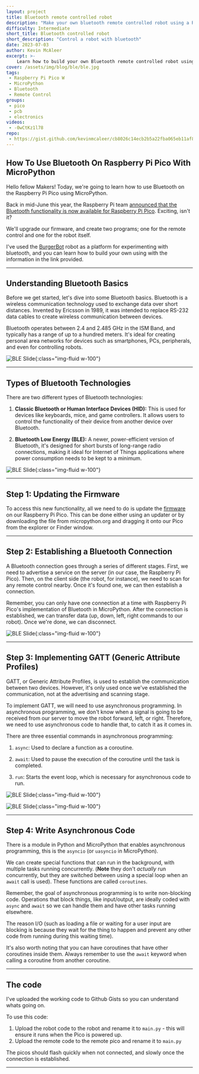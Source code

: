 ```yaml
---
layout: project
title: Bluetooth remote controlled robot
description: "Make your own bluetooth remote controlled robot using a Raspberry Pi Pico W and MicroPython"
difficulty: Intermediate
short_title: Bluetooth controlled robot
short_description: "Control a robot with bluetooth"
date: 2023-07-03
author: Kevin McAleer
excerpt: >-
    Learn how to build your own Bluetooth remote controlled robot using a Raspberry Pi Pico and MicroPython
cover: /assets/img/blog/ble/ble.jpg
tags: 
 - Raspberry Pi Pico W
 - MicroPython
 - Bluetooth
 - Remote Control
groups:
 - pico
 - pcb
 - electronics
videos:
 - -0wCtKz1l78
repo:
 - https://gist.github.com/kevinmcaleer/cb8026c14ecb2b5a22fba065eb11af8c
---
```


## How To Use Bluetooth On Raspberry Pi Pico With MicroPython

Hello fellow Makers! Today, we're going to learn how to use Bluetooth on the Raspberry Pi Pico using MicroPython.

Back in mid-June this year, the Raspberry Pi team [announced that the Bluetooth functionality is now available for Raspberry Pi Pico](https://www.raspberrypi.com/news/new-functionality-bluetooth-for-pico-w/). Exciting, isn't it?

We'll upgrade our firmware, and create two programs; one for the remote control and one for the robot itself.

I've used the [BurgerBot](/burgerbot) robot as a platform for experimenting with bluetooth, and you can learn how to build your own using with the information in the link provided.

---

## Understanding Bluetooth Basics

Before we get started, let's dive into some Bluetooth basics. Bluetooth is a wireless communication technology used to exchange data over short distances. Invented by Ericsson in 1989, it was intended to replace RS-232 data cables to create wireless communication between devices.

Bluetooth operates between 2.4 and 2.485 GHz in the ISM Band, and typically has a range of up to a hundred meters. It's ideal for creating personal area networks for devices such as smartphones, PCs, peripherals, and even for controlling robots.

![BLE Slide](/assets/img/blog/ble/ble01.jpg){:class="img-fluid w-100"}

---

## Types of Bluetooth Technologies

There are two different types of Bluetooth technologies:

1. **Classic Bluetooth or Human Interface Devices (HID):** This is used for devices like keyboards, mice, and game controllers. It allows users to control the functionality of their device from another device over Bluetooth.

2. **Bluetooth Low Energy (BLE):** A newer, power-efficient version of Bluetooth, it's designed for short bursts of long-range radio connections, making it ideal for Internet of Things applications where power consumption needs to be kept to a minimum. 

![BLE Slide](/assets/img/blog/ble/ble02.jpg){:class="img-fluid w-100"}

---

## Step 1: Updating the Firmware

To access this new functionality, all we need to do is update the [firmware](https://github.com/pimoroni/pimoroni-pico/releases) on our Raspberry Pi Pico. This can be done either using an updater or by downloading the file from micropython.org and dragging it onto our Pico from the explorer or Finder window.

---

## Step 2: Establishing a Bluetooth Connection

A Bluetooth connection goes through a series of different stages. First, we need to advertise a service on the server (in our case, the Raspberry Pi Pico). Then, on the client side (the robot, for instance), we need to scan for any remote control nearby. Once it's found one, we can then establish a connection.

Remember, you can only have one connection at a time with Raspberry Pi Pico's implementation of Bluetooth in MicroPython. After the connection is established, we can transfer data (up, down, left, right commands to our robot). Once we're done, we can disconnect.

![BLE Slide](/assets/img/blog/ble/ble03.jpg){:class="img-fluid w-100"}

---

## Step 3: Implementing GATT (Generic Attribute Profiles)

GATT, or Generic Attribute Profiles, is used to establish the communication between two devices. However, it's only used once we've established the communication, not at the advertising and scanning stage.

To implement GATT, we will need to use asynchronous programming. In asynchronous programming, we don't know when a signal is going to be received from our server to move the robot forward, left, or right. Therefore, we need to use asynchronous code to handle that, to catch it as it comes in.

There are three essential commands in asynchronous programming:

1. `async`: Used to declare a function as a coroutine.

2. `await`: Used to pause the execution of the coroutine until the task is completed. 

3. `run`: Starts the event loop, which is necessary for asynchronous code to run.

![BLE Slide](/assets/img/blog/ble/ble04.jpg){:class="img-fluid w-100"}

![BLE Slide](/assets/img/blog/ble/ble05.jpg){:class="img-fluid w-100"}

---

## Step 4: Write Asynchronous Code

There is a module in Python and MicroPython that enables asynchronous programming, this is the `asyncio` (or `uasyncio` in MicroPython).

We can create special functions that can run in the background, with multiple tasks running concurrently. (**Note** they don't *actually* run concurrently, but they are switched between using a special loop when an `await` call is used). These functions are called `coroutines`.

Remember, the goal of asynchronous programming is to write non-blocking code. Operations that block things, like input/output, are ideally coded with `async` and `await` so we can handle them and have other tasks running elsewhere. 

The reason I/O (such as loading a file or waiting for a user input are blocking is because they wait for the thing to happen and prevent any other code from running during this waiting time).

It's also worth noting that you can have coroutines that have other coroutines inside them. Always remember to use the `await` keyword when calling a coroutine from another coroutine.

---

## The code

I've uploaded the working code to Github Gists so you can understand whats going on.

<script src="https://gist.github.com/kevinmcaleer/cb8026c14ecb2b5a22fba065eb11af8c.js"></script>

To use this code:

1. Upload the robot code to the robot and rename it to `main.py` - this will ensure it runs when the Pico is powered up.
2. Upload the remote code to the remote pico and rename it to `main.py`

The picos should flash quickly when not connected, and slowly once the connection is established.

---
